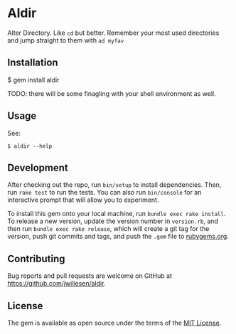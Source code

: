 # Aldir

Alter Directory. Like `cd` but better. Remember your most used directories
and jump straight to them with `ad myfav`


## Installation

  $ gem install aldir

  TODO: there will be some finagling with your shell environment as well.


## Usage

See:

    $ aldir --help


## Development

After checking out the repo, run `bin/setup` to install dependencies. Then, run `rake test` to run the tests. You can also run `bin/console` for an interactive prompt that will allow you to experiment.

To install this gem onto your local machine, run `bundle exec rake install`. To release a new version, update the version number in `version.rb`, and then run `bundle exec rake release`, which will create a git tag for the version, push git commits and tags, and push the `.gem` file to [rubygems.org](https://rubygems.org).


## Contributing

Bug reports and pull requests are welcome on GitHub at https://github.com/jwillesen/aldir.


## License

The gem is available as open source under the terms of the [MIT License](http://opensource.org/licenses/MIT).
